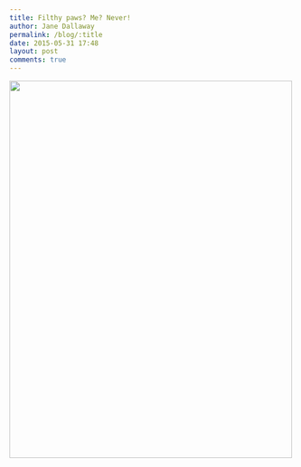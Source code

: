 ```yaml
---
title: Filthy paws? Me? Never!
author: Jane Dallaway
permalink: /blog/:title
date: 2015-05-31 17:48
layout: post
comments: true
---
```


<div><a href="//static.skitters.dallaway.com/tp_IMG_1427.JPG"><img src="//static.skitters.dallaway.com/tp_thumb_IMG_1427.JPG" width="500" height="667"/></a></div>



  




      
